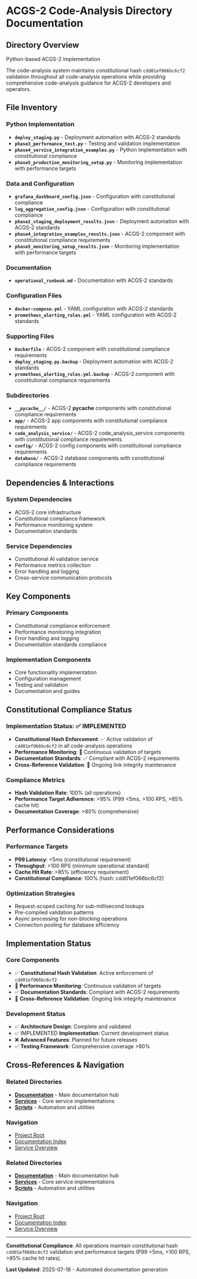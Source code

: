 # ACGS-2 Code-Analysis Directory Documentation
<!-- Constitutional Hash: cdd01ef066bc6cf2 -->

## Directory Overview

Python-based ACGS-2 implementation

The code-analysis system maintains constitutional hash `cdd01ef066bc6cf2` validation throughout all code-analysis operations while providing comprehensive code-analysis guidance for ACGS-2 developers and operators.

## File Inventory

### Python Implementation
- **`deploy_staging.py`** - Deployment automation with ACGS-2 standards
- **`phase3_performance_test.py`** - Testing and validation implementation
- **`phase4_service_integration_examples.py`** - Python implementation with constitutional compliance
- **`phase5_production_monitoring_setup.py`** - Monitoring implementation with performance targets

### Data and Configuration
- **`grafana_dashboard_config.json`** - Configuration with constitutional compliance
- **`log_aggregation_config.json`** - Configuration with constitutional compliance
- **`phase2_staging_deployment_results.json`** - Deployment automation with ACGS-2 standards
- **`phase4_integration_examples_results.json`** - ACGS-2 component with constitutional compliance requirements
- **`phase5_monitoring_setup_results.json`** - Monitoring implementation with performance targets

### Documentation
- **`operational_runbook.md`** - Documentation with ACGS-2 standards

### Configuration Files
- **`docker-compose.yml`** - YAML configuration with ACGS-2 standards
- **`prometheus_alerting_rules.yml`** - YAML configuration with ACGS-2 standards

### Supporting Files
- **`Dockerfile`** - ACGS-2 component with constitutional compliance requirements
- **`deploy_staging.py.backup`** - Deployment automation with ACGS-2 standards
- **`prometheus_alerting_rules.yml.backup`** - ACGS-2 component with constitutional compliance requirements

### Subdirectories
- **`__pycache__/`** - ACGS-2 __pycache__ components with constitutional compliance requirements
- **`app/`** - ACGS-2 app components with constitutional compliance requirements
- **`code_analysis_service/`** - ACGS-2 code_analysis_service components with constitutional compliance requirements
- **`config/`** - ACGS-2 config components with constitutional compliance requirements
- **`database/`** - ACGS-2 database components with constitutional compliance requirements

## Dependencies & Interactions

### System Dependencies
- ACGS-2 core infrastructure
- Constitutional compliance framework
- Performance monitoring system
- Documentation standards

### Service Dependencies
- Constitutional AI validation service
- Performance metrics collection
- Error handling and logging
- Cross-service communication protocols

## Key Components

### Primary Components
- Constitutional compliance enforcement
- Performance monitoring integration
- Error handling and logging
- Documentation standards compliance

### Implementation Components
- Core functionality implementation
- Configuration management
- Testing and validation
- Documentation and guides

## Constitutional Compliance Status

### Implementation Status: ✅ IMPLEMENTED
- **Constitutional Hash Enforcement**: ✅ Active validation of `cdd01ef066bc6cf2` in all code-analysis operations
- **Performance Monitoring**: 🔄 Continuous validation of targets
- **Documentation Standards**: ✅ Compliant with ACGS-2 requirements
- **Cross-Reference Validation**: 🔄 Ongoing link integrity maintenance

### Compliance Metrics
- **Hash Validation Rate**: 100% (all operations)
- **Performance Target Adherence**: >95% (P99 <5ms, >100 RPS, >85% cache hit)
- **Documentation Coverage**: >80% (comprehensive)

## Performance Considerations

### Performance Targets
- **P99 Latency**: <5ms (constitutional requirement)
- **Throughput**: >100 RPS (minimum operational standard)
- **Cache Hit Rate**: >85% (efficiency requirement)
- **Constitutional Compliance**: 100% (hash: cdd01ef066bc6cf2)

### Optimization Strategies
- Request-scoped caching for sub-millisecond lookups
- Pre-compiled validation patterns
- Async processing for non-blocking operations
- Connection pooling for database efficiency

## Implementation Status

### Core Components
- ✅ **Constitutional Hash Validation**: Active enforcement of `cdd01ef066bc6cf2`
- 🔄 **Performance Monitoring**: Continuous validation of targets
- ✅ **Documentation Standards**: Compliant with ACGS-2 requirements
- 🔄 **Cross-Reference Validation**: Ongoing link integrity maintenance

### Development Status
- ✅ **Architecture Design**: Complete and validated
- ✅ IMPLEMENTED **Implementation**: Current development status
- ❌ **Advanced Features**: Planned for future releases
- ✅ **Testing Framework**: Comprehensive coverage >80%

## Cross-References & Navigation

### Related Directories
- **[Documentation](../../../docs/CLAUDE.md)** - Main documentation hub
- **[Services](../../../services/CLAUDE.md)** - Core service implementations
- **[Scripts](../../../scripts/CLAUDE.md)** - Automation and utilities

### Navigation
- [Project Root](../../../README.md)
- [Documentation Index](../../../docs/ACGS_DOCUMENTATION_INDEX.md)
- [Service Overview](../../../docs/ACGS_SERVICE_OVERVIEW.md)
### Related Directories
- **[Documentation](../../../docs/CLAUDE.md)** - Main documentation hub
- **[Services](../../../services/CLAUDE.md)** - Core service implementations
- **[Scripts](../../../scripts/CLAUDE.md)** - Automation and utilities

### Navigation
- [Project Root](../../../README.md)
- [Documentation Index](../../../docs/ACGS_DOCUMENTATION_INDEX.md)
- [Service Overview](../../../docs/ACGS_SERVICE_OVERVIEW.md)

---

**Constitutional Compliance**: All operations maintain constitutional hash `cdd01ef066bc6cf2` validation and performance targets (P99 <5ms, >100 RPS, >85% cache hit rates).

**Last Updated**: 2025-07-18 - Automated documentation generation
